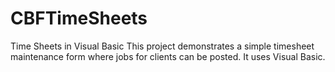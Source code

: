 # CBFTimeSheets
Time Sheets in Visual Basic
This project demonstrates a simple timesheet maintenance form where jobs for clients can be posted. It uses Visual Basic.
